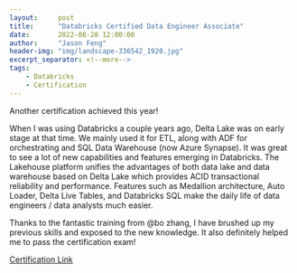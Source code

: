 ```yaml
---
layout:     post
title:      "Databricks Certified Data Engineer Associate"
date:       2022-08-28 12:00:00
author:     "Jason Feng"
header-img: "img/landscape-336542_1920.jpg"
excerpt_separator: <!--more-->
tags:
    - Databricks
    - Certification
---
```

Another certification achieved this year!

<!--more-->
When I was using Databricks a couple years ago, Delta Lake was on early stage at that time. We mainly used it for ETL, along with ADF for orchestrating and SQL Data Warehouse (now Azure Synapse). It was great to see a lot of new capabilities and features emerging in Databricks. The Lakehouse platform unifies the advantages of both data lake and data warehouse based on Delta Lake which provides ACID transactional reliability and performance. Features such as Medallion architecture, Auto Loader, Delta Live Tables, and Databricks SQL make the daily life of data engineers / data analysts much easier.

Thanks to the fantastic training from @bo zhang, I have brushed up my previous skills and exposed to the new knowledge. It also definitely helped me to pass the certification exam!

[Certification Link](https://credentials.databricks.com/73d8a318-cf13-46e8-a8a2-ca323f99ee07)